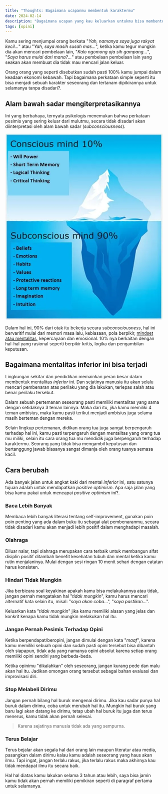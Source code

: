 ```yaml
---
title: "Thoughts: Bagaimana ucapanmu membentuk karaktermu"
date: 2024-02-14
description: "Bagaimana ucapan yang kau keluarkan untukmu bisa membentuk karaktermu dan efeknya terhadap masa depanmu"
tags: [opini]
---
```


Kamu sering menjumpai orang berkata "*Yah, namanya saya juga rakyat kecil...*" atau "*Yah, saya masih susah mas...*", ketika kamu tegur mungkin dia akan mencari pembelaan lain, "*Kalo ngomong aja sih gampang...*", "*Saya harus mulai dari mana?...*" atau pembelaan pembelaan lain yang seakan akan membuat dia tidak mau mencari jalan keluar.

Orang orang yang seperti disebutkan sudah pasti 100% kamu jumpai dalam keadaan ekonomi kebawah. Tapi bagaimana perkataan simple seperti itu bisa menjadi sebuah karakter seseorang dan tertanam dipikirannya untuk selamanya tanpa disadari?.

## Alam bawah sadar mengiterpretasikannya

Ini yang berbahaya, ternyata psikologis menemukan bahwa perkataan pesimis yang sering keluar dari mulutmu, secara tidak disadari akan diinterpretasi oleh alam bawah sadar (*subconsciousness*).

![subconsciousness](img/img01.jpg "Alam bawah sadar merepresentasikan 90% dari proses otak")

Dalam hal ini, 90% dari otak itu bekerja secara *subconsciousness*, hal ini bervaritif mulai dari memori masa lalu, kebiasaan, pola berpikir, <u>mindset atau mentalitas</u>, kepercayaan dan emosional. 10% nya berkaitan dengan hal-hal yang rasional seperti berpikir kritis, logika dan pengambilan keputusan.

## Bagaimana mentalitas inferior ini bisa terjadi

Lingkungan sekitar dan pendidikan memainkan peran besar dalam membentuk mentalitas *inferior* ini. Dan sejatinya manusia itu akan selalu mencari pembenaran atas perilaku yang dia lakukan, terlepas salah atau benar perilaku tersebut.

Dalam sebuah pertemanan seseorang pasti memiliki mentalitas yang sama dengan setidaknya 3 teman lainnya. Maka dari itu, jika kamu memiliki 4 teman ambisius, maka kamu pasti terikut menjadi ambisius juga selama masih berteman dengan mereka.

Selain lingkup pertemanan, didikan orang tua juga sangat berpengaruh terhadap hal ini, kamu pasti terpengaruh dengan mentalitas yang orang tua mu miliki, selain itu cara orang tua mu mendidik juga berpengaruh terhadap karaktermu. Seorang yang tidak bisa mengambil keputusan dan bertanggung jawab biasanya sangat dimanja oleh orang tuanya semasa kacil.

## Cara berubah

Ada banyak jalan untuk angkat kaki dari mental *inferior* ini, satu satunya tujuan adalah untuk mendapatkan *positive optimism*. Apa saja jalan yang bisa kamu pakai untuk mencapai *positive optimism* ini?.

### Baca Lebih Banyak

Membaca lebih banyak literasi tentang self-improvement, gunakan poin poin penting yang ada dalam buku itu sebagai alat pembenaranmu, secara tidak disadari kamu akan menjadi lebih positif dalam menghadapi masalah.

### Olahraga

Diluar nalar, tapi olahraga merupakan cara terbaik untuk membangun sifat disiplin positif ditambah benefit kesehatan tubuh dan mental ketika kamu rutin menjalaninya. Mulai dengan sesi ringan 10 menit sehari dengan catatan harus konsisten.

### Hindari Tidak Mungkin

Jika berbicara soal keyakinan apakah kamu bisa melakukannya atau tidak, jangan pernah mengatakan hal "*tidak mungkin*", kamu harus mencari alternatif kata selain itu, misal: "*saya akan coba*...", "*saya pastikan*...".

Keluarkan kata "*tidak mungkin*" jika kamu memiliki alasan yang jelas dan konkrit kenapa kamu tidak mungkin melakukan hal itu.

### Jangan Pernah Pesimis Terhadap Opini

Ketika berpendapat/beropini, jangan dimulai dengan kata "*maaf*", karena kamu memiliki sebuah opini dan sudah pasti opini tersebut bisa dibantah oleh siapapun, tidak ada yang namanya opini absolut karena setiap orang memiliki opini sendiri yang berbeda-beda.

Ketika opinimu "dikalahkan" oleh seseorang, jangan kurang pede dan malu akan hal itu. Jadikan omongan orang tersebut sebagai bahan evaluasi dan improvisasi diri.

### Stop Melabeli Dirimu

Jangan pernah bilang hal buruk mengenai dirimu. Jika kau sadar punya hal buruk dalam dirimu, coba untuk merubah hal itu. Mungkin hal buruk yang baru lagi akan datang ke dirimu, tetap ubah hal buruk itu juga dan terus menerus, kamu tidak akan pernah selesai.

> Karena sejatinya manusia tidak ada yang sempurna.

### Terus Belajar

Terus bejalar akan segala hal dari orang lain maupun literatur atau media, pasangkan dalam dirimu kalau kamu adalah seseorang yang haus akan ilmu. Tapi ingat, jangan terlalu rakus, jika terlalu rakus maka akhirnya kau tidak mendapat ilmu itu secara baik.

Hal hal diatas kamu lakukan selama 3 tahun atau lebih, saya bisa jamin kamu tidak akan pernah memiliki pemikiran seperti di paragraf pertama untuk selamanya.